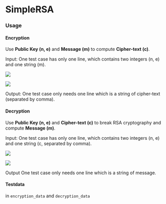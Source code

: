 # SimpleRSA
### Usage
#### Encryption
Use **Public Key (n, e)** and **Message (m)** to compute **Cipher-text (c)**.

Input:
One test case has only one line, which contains two integers (n, e) and one string (m).

![](https://latex.codecogs.com/gif.latex?6&space;\leq&space;n&space;\leq&space;10^{18})

![](https://latex.codecogs.com/gif.latex?1&space;\leq&space;e&space;\leq&space;10^{8})

Output:
One test case only needs one line which is a string of cipher-text (separated by comma).

#### Decryption
Use **Public Key (n, e)** and **Cipher-text (c)** to break RSA cryptography and compute **Message (m)**.

Input:
One test case has only one line, which contains two integers (n, e) and one string (c, separated by comma).

![](https://latex.codecogs.com/gif.latex?6&space;\leq&space;n&space;\leq&space;10^{18})

![](https://latex.codecogs.com/gif.latex?1&space;\leq&space;e&space;\leq&space;10^{8})


Output
One test case only needs one line which is a string of message.

#### Testdata
in `encryption_data` and `decryption_data`